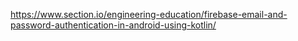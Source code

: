 https://www.section.io/engineering-education/firebase-email-and-password-authentication-in-android-using-kotlin/